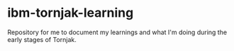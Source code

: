 # ibm-tornjak-learning
Repository for me to document my learnings and what I'm doing during the early stages of Tornjak.
